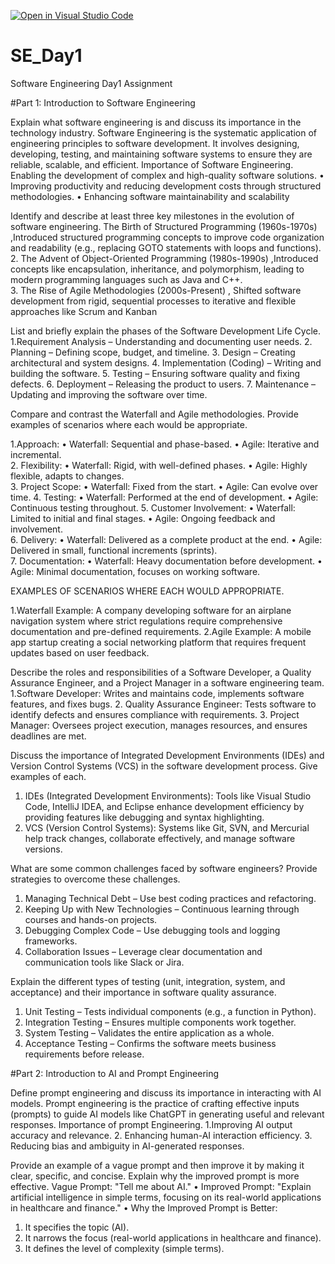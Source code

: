 [![Open in Visual Studio Code](https://classroom.github.com/assets/open-in-vscode-2e0aaae1b6195c2367325f4f02e2d04e9abb55f0b24a779b69b11b9e10269abc.svg)](https://classroom.github.com/online_ide?assignment_repo_id=18372058&assignment_repo_type=AssignmentRepo)
# SE_Day1
Software Engineering Day1 Assignment

#Part 1: Introduction to Software Engineering

Explain what software engineering is and discuss its importance in the technology industry.
Software Engineering  is the systematic application of engineering principles to software development. It involves designing, developing, testing, and maintaining software systems to ensure they are reliable, scalable, and efficient.
Importance of Software Engineering.
Enabling the development of complex and high-quality software solutions.
• Improving productivity and reducing development costs through structured methodologies.
• Enhancing software maintainability and scalability

Identify and describe at least three key milestones in the evolution of software engineering.
The Birth of Structured Programming (1960s-1970s) ,Introduced structured programming concepts to improve code organization and readability (e.g., replacing GOTO statements with loops and functions).  
2.  The Advent of Object-Oriented Programming (1980s-1990s) ,Introduced concepts like encapsulation, inheritance, and polymorphism, leading to modern programming languages such as Java and C++.  
3.  The Rise of Agile Methodologies (2000s-Present) , Shifted software development from rigid, sequential processes to iterative and flexible approaches like Scrum and Kanban


List and briefly explain the phases of the Software Development Life Cycle.
1.Requirement Analysis – Understanding and documenting user needs.
2. Planning – Defining scope, budget, and timeline.
3. Design – Creating architectural and system designs.
4. Implementation (Coding) – Writing and building the software.
5. Testing – Ensuring software quality and fixing defects.
6. Deployment – Releasing the product to users.
7. Maintenance – Updating and improving the software over time.


Compare and contrast the Waterfall and Agile methodologies. Provide examples of scenarios where each would be appropriate.

1.Approach:
• Waterfall: Sequential and phase-based.
• Agile: Iterative and incremental.  
2.  Flexibility: 
• Waterfall: 
Rigid, with well-defined phases.
• Agile: Highly flexible, adapts to changes.  
3.  Project Scope:
• Waterfall: Fixed from the start.
• Agile: Can evolve over time. 
4.  Testing: 
• Waterfall: Performed at the end of development.
• Agile: Continuous testing throughout. 
5.  Customer Involvement:
• Waterfall: Limited to initial and final stages. 
• Agile: Ongoing feedback and involvement.  
6.  Delivery:
• Waterfall:
Delivered as a complete product at the end.
• Agile:
Delivered in small, functional increments (sprints).  
7.  Documentation:
• Waterfall: Heavy documentation before development. 
• Agile: Minimal documentation, focuses on working software.   

EXAMPLES OF SCENARIOS WHERE EACH WOULD APPROPRIATE.

1.Waterfall Example: A company developing software for an airplane navigation system where strict regulations require comprehensive documentation and pre-defined requirements.
2.Agile Example: A mobile app startup creating a social networking platform that requires frequent updates based on user feedback.

Describe the roles and responsibilities of a Software Developer, a Quality Assurance Engineer, and a Project Manager in a software engineering team.
1.Software Developer: Writes and maintains code, implements software features, and fixes bugs.
2. Quality Assurance Engineer: Tests software to identify defects and ensures compliance with requirements.
3. Project Manager: Oversees project execution, manages resources, and ensures deadlines are met.


Discuss the importance of Integrated Development Environments (IDEs) and Version Control Systems (VCS) in the software development process. Give examples of each.
1. IDEs (Integrated Development Environments): Tools like Visual Studio Code, IntelliJ IDEA, and Eclipse enhance development efficiency by providing features like debugging and syntax highlighting.
2. VCS (Version Control Systems): Systems like Git, SVN, and Mercurial help track changes, collaborate effectively, and manage software versions.


What are some common challenges faced by software engineers? Provide strategies to overcome these challenges.
1. Managing Technical Debt – Use best coding practices and refactoring.
2. Keeping Up with New Technologies – Continuous learning through courses and hands-on projects. 
3. Debugging Complex Code – Use debugging tools and logging frameworks.
4. Collaboration Issues – Leverage clear documentation and communication tools like Slack or Jira.

Explain the different types of testing (unit, integration, system, and acceptance) and their importance in software quality assurance.
1. Unit Testing – Tests individual components (e.g., a function in Python).
2. Integration Testing – Ensures multiple components work together.
3. System Testing – Validates the entire application as a whole.
4. Acceptance Testing – Confirms the software meets business requirements before release.


#Part 2: Introduction to AI and Prompt Engineering

Define prompt engineering and discuss its importance in interacting with AI models.
Prompt engineering is the practice of crafting effective inputs (prompts) to guide AI models like ChatGPT in generating useful and relevant responses.
Importance of prompt Engineering.
1.Improving AI output accuracy and relevance.
2. Enhancing human-AI interaction efficiency. 
3. Reducing bias and ambiguity in AI-generated responses.

Provide an example of a vague prompt and then improve it by making it clear, specific, and concise. Explain why the improved prompt is more effective.
Vague Prompt: "Tell me about AI."
• Improved Prompt: "Explain artificial intelligence in simple terms, focusing on its real-world applications in healthcare and finance."
• Why the Improved Prompt is Better:
1. It specifies the topic (AI). 
2. It narrows the focus (real-world applications in healthcare and finance). 
3. It defines the level of complexity (simple terms).
